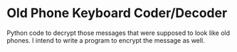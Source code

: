# Old Phone Keyboard Coder/Decoder

Python code to decrypt those messages that were supposed to look like old phones.
I intend to write a program to encrypt the message as well.
